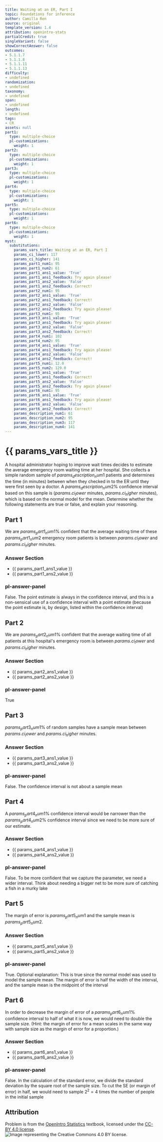 ```yaml
---
title: Waiting at an ER, Part I
topic: Foundations for inference
author: Camilla Ren
source: original
template_version: 1.4
attribution: openintro-stats
partialCredit: true
singleVariant: false
showCorrectAnswer: false
outcomes:
- 5.1.1.7
- 5.1.1.8
- 5.1.1.11
- 5.1.1.13
difficulty:
- undefined
randomization:
- undefined
taxonomy:
- undefined
span:
- undefined
length:
- undefined
tags:
- CR
assets: null
part1:
  type: multiple-choice
  pl-customizations:
    weight: 1
part2:
  type: multiple-choice
  pl-customizations:
    weight: 1
part3:
  type: multiple-choice
  pl-customizations:
    weight: 1
part4:
  type: multiple-choice
  pl-customizations:
    weight: 1
part5:
  type: multiple-choice
  pl-customizations:
    weight: 1
part6:
  type: multiple-choice
  pl-customizations:
    weight: 1
myst:
  substitutions:
    params_vars_title: Waiting at an ER, Part I
    params_ci_lower: 117
    params_ci_higher: 141
    params_part1_num1: 95
    params_part1_num2: 61
    params_part1_ans1_value: 'True'
    params_part1_ans1_feedback: Try again please!
    params_part1_ans2_value: 'False'
    params_part1_ans2_feedback: Correct!
    params_part2_num1: 95
    params_part2_ans1_value: 'True'
    params_part2_ans1_feedback: Correct!
    params_part2_ans2_value: 'False'
    params_part2_ans2_feedback: Try again please!
    params_part3_num1: 95
    params_part3_ans1_value: 'True'
    params_part3_ans1_feedback: Try again please!
    params_part3_ans2_value: 'False'
    params_part3_ans2_feedback: Correct!
    params_part4_num1: 102
    params_part4_num2: 95
    params_part4_ans1_value: 'True'
    params_part4_ans1_feedback: Try again please!
    params_part4_ans2_value: 'False'
    params_part4_ans2_feedback: Correct!
    params_part5_num1: 12.0
    params_part5_num2: 129.0
    params_part5_ans1_value: 'True'
    params_part5_ans1_feedback: Correct!
    params_part5_ans2_value: 'False'
    params_part5_ans2_feedback: Try again please!
    params_part6_num1: 95
    params_part6_ans1_value: 'True'
    params_part6_ans1_feedback: Try again please!
    params_part6_ans2_value: 'False'
    params_part6_ans2_feedback: Correct!
    params_description_num1: 61
    params_description_num2: 95
    params_description_num3: 117
    params_description_num4: 141
---
```

# {{ params_vars_title }}
A hospital administrator hoping to improve wait times decides to estimate the average emergency room waiting time at her hospital. She collects a simple random sample of ${{ params_description_num1 }}$ patients and determines the time (in minutes) between when they checked in to the ER until they were first seen by a doctor. A ${{ params_description_num2 }}$% confidence interval based on this sample is (${{ params.ci_lower }}$ minutes, ${{ params.ci_higher }}$ minutes), which is based on the normal model for the mean. Determine whether the following statements are true or false, and explain your reasoning.

## Part 1

We are ${{ params_part1_num1 }}$% confident that the average waiting time of these ${{ params_part1_num2 }}$ emergency room patients is between ${{ params.ci_lower }}$ and ${{ params.ci_higher }}$ minutes.

### Answer Section

- {{ params_part1_ans1_value }}
- {{ params_part1_ans2_value }}

### pl-answer-panel

False. The point estimate is always in the confidence interval,
and this is a non-sensical use of a confidence interval with a point estimate
(because the point estimate is, by design, listed within the confidence interval)

## Part 2

We are ${{ params_part2_num1 }}$% confident that the average waiting time of all patients at this hospital's emergency room is between ${{ params.ci_lower }}$ and ${{ params.ci_higher }}$ minutes.

### Answer Section

- {{ params_part2_ans1_value }}
- {{ params_part2_ans2_value }}

### pl-answer-panel

True

## Part 3

${{ params_part3_num1 }}$% of random samples have a sample mean between ${{ params.ci_lower }}$ and ${{ params.ci_higher }}$ minutes.

### Answer Section

- {{ params_part3_ans1_value }}
- {{ params_part3_ans2_value }}

### pl-answer-panel

False. The confidence interval is not about a sample mean

## Part 4

A ${{ params_part4_num1 }}$% confidence interval would be narrower than the ${{ params_part4_num2 }}$% confidence interval since we need to be more sure of our estimate.

### Answer Section

- {{ params_part4_ans1_value }}
- {{ params_part4_ans2_value }}

### pl-answer-panel

False. To be more confident that we capture the parameter, we need a wider
interval. Think about needing a bigger net to be more sure of catching a fish in
a murky lake

## Part 5

The margin of error is ${{ params_part5_num1 }}$ and the sample mean is ${{ params_part5_num2 }}$.

### Answer Section

- {{ params_part5_ans1_value }}
- {{ params_part5_ans2_value }}

### pl-answer-panel

True. Optional explanation: This is true since the normal model was used to
model the sample mean. The margin of error is half the width of the interval,
and the sample mean is the midpoint of the interval

## Part 6

In order to decrease the margin of error of a ${{ params_part6_num1 }}$% confidence interval to half of what it is now, we would need to double the sample size. (Hint: the margin of error for a mean scales in the same way with sample size as the margin of error for a proportion.)

### Answer Section

- {{ params_part6_ans1_value }}
- {{ params_part6_ans2_value }}

### pl-answer-panel

False. In the calculation of the standard error, we divide the standard
deviation by the square root of the sample size. To cut the SE (or margin of
error) in half, we would need to sample $2^2 = 4$ times the number of people in
the initial sample

## Attribution

Problem is from the [OpenIntro Statistics](https://openintro.org/book/os/) textbook, licensed under the [CC-BY 4.0 license](https://creativecommons.org/licenses/by/4.0/).<br>![Image representing the Creative Commons 4.0 BY license.](https://raw.githubusercontent.com/firasm/bits/master/by.png)